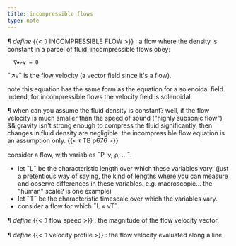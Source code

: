 ```yaml
---
title: incompressible flows
type: note
---
```


¶ *define* {{< ℑ INCOMPRESSIBLE FLOW >}} : a flow where the density is constant 
  in a parcel of fluid. incompressible flows obey:
  ```
    ∇⦁↗v = 0
  ```
  ˝↗v˝ is the flow velocity (a vector field since it's a flow).

  note this equation has the same form as the equation for a solenoidal field. 
  indeed, for incompressible flows the velocity field is solenoidal.

¶ when can you assume the fluid density is constant? well, if the flow velocity 
  is much smaller than the speed of sound ("highly subsonic flow") && gravity 
  isn't strong enough to compress the fluid significantly, then changes in fluid 
  density are negligible. the incompressible flow equation is an assumption 
  only. {{< 𝖗 TB p676 >}}

  consider a flow, with variables ˝P, v, ρ, ...˝. 
  - let ˝L˝ be the characteristic length over which these variables vary. (just 
    a pretentious way of saying, the kind of lengths where you can measure and 
    observe differences in these variables. e.g. macroscopic... the "human" 
    scale? is one example)
  - let ˝T˝ be the characteristic timescale over which the variables vary.
  - consider a flow for which ˝L « vT˝.


¶ *define* {{< ℑ flow speed >}} : the magnitude of the flow velocity vector.
  
¶ *define* {{< ℑ velocity profile >}} : the flow velocity evaluated along a 
  line.
